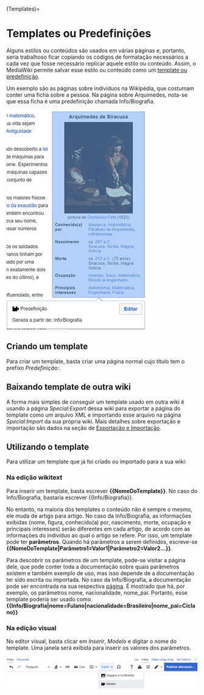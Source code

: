 (Templates)=
# Templates ou Predefinições

Alguns estilos ou conteúdos são usados em várias páginas e, portanto, seria trabalhoso ficar copiando os códigos de formatação necessários a cada vez que fosse necessário replicar aquele estilo ou conteúdo. Assim, o MediaWiki permite salvar esse estilo ou conteúdo como um [template ou predefinição](https://www.mediawiki.org/wiki/Help:Templates).

Um exemplo são as páginas sobre indivíduos na Wikipédia, que costumam conter uma ficha sobre a pessoa. Na página sobre Arquimedes, nota-se que essa ficha é uma predefinição chamada Info/Biografia.

![Exemplo de uso do template Info/Biografia. O exemplo foi retirado do artigo na wikipédia em português sobre Arquimedes de Siracusa. Na área lateral direita do artigo, é exibida uma caixa com um resumo de informações pessoais sobre o filósofo.](../Imagens/Template_Info.png)

## Criando um template

Para criar um template, basta criar uma página normal cujo título tem o prefixo *Predefinição:*.

## Baixando template de outra wiki

A forma mais simples de conseguir um template usado em outra wiki é usando a página *Special:Export* dessa wiki para exportar a página do template como um arquivo XML e importando esse arquivo na página *Special:Import* da sua própria wiki. Mais detalhes sobre exportação e importação são dados na seção de [Exportação e Importação](./SobreMediaWiki/ExportImport.md).

## Utilizando o template

Para utilizar um template que já foi criado ou importado para a sua wiki:

### Na edição wikitext

Para inserir um template, basta escrever **\{\{NomeDoTemplate\}\}**. No caso do Info/Biografia, bastaria escrever \{\{Info/Biografia\}\}.

No entanto, na maioria dos templates o conteúdo não é sempre o mesmo, ele muda de artigo para artigo. No caso da Info/Biografia, as informações exibidas (nome, figura, conhecido(a) por, nascimento, morte, ocupação e principais interesses) serão diferentes em cada artigo, de acordo com as informações do indivíduo ao qual o artigo se refere. Por isso, um template pode ter **parâmetros**. Quando há parâmetros a serem definidos, escreve-se **\{\{NomeDoTemplate|Parâmetro1=Valor1|Parâmetro2=Valor2...\}\}**.

Para descobrir os parâmetros de um template, pode-se visitar a página dele, que pode conter toda a documentação sobre quais parâmetros existem e também exemplo de uso, mas isso depende de a documentação ter sido escrita ou importada. No caso da Info/Biografia, a documentação pode ser encontrada na sua respectiva [página](https://pt.wikipedia.org/wiki/Predefini%C3%A7%C3%A3o:Info/Biografia). É mostrado que há, por exemplo, os parâmetros nome, nacionalidade, nome_pai. Portanto, esse template poderia ser usado como **\{\{Info/Biografia|nome=Fulano|nacionalidade=Brasileiro|nome_pai=Ciclano\}\}**

### Na edição visual

No editor visual, basta clicar em *Inserir*, *Modelo* e digitar o nome do template. Uma janela será exibida para inserir os valores dos parâmetros.

![Inserção de template na edição visual. É mostrada a barra de ferramentas do editor visual e, nela, está selecionada a opção de inserir um template.](../Imagens/EditorVisualInserirTemplate.png)
